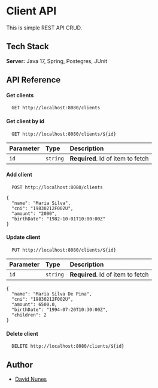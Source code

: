 # Client API

This is simple REST API CRUD.

## Tech Stack

**Server:** Java 17, Spring, Postegres, JUnit

## API Reference

#### Get clients

```http
  GET http://localhost:8080/clients
```

#### Get client by id

```http
  GET http://localhost:8080/clients/${id}
```

| Parameter | Type     | Description                       |
| :-------- | :------- | :-------------------------------- |
| `id`      | `string` | **Required**. Id of item to fetch |

#### Add client

```http
  POST http://localhost:8080/clients
```

```
{
  "name": "Maria Silva",
  "cni": "19830212F002U",
  "amount": "2000",
  "birthDate": "1982-10-01T10:00:00Z"
}
```

#### Update client
```http
  PUT http://localhost:8080/clients/${id}
```

| Parameter | Type     | Description                       |
| :-------- | :------- | :-------------------------------- |
| `id`      | `string` | **Required**. Id of item to fetch |

```
{
  "name": "Maria Silva De Pina",
  "cni": "19830212F002U",
  "amount": 6500.0,
  "birthDate": "1994-07-20T10:30:00Z",
  "children": 2
}
```
#### Delete client
```http
  DELETE http://localhost:8080/clients/${id}
```

## Author

- [David Nunes](https://www.github.com/Dnuns)
